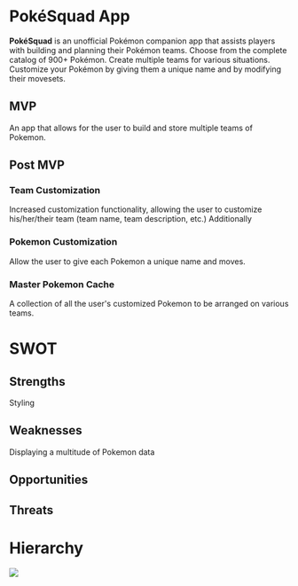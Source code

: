 # PokéSquad App

<b>PokéSquad</b> is an unofficial Pokémon companion app that assists players with building and planning their Pokémon teams. Choose from the complete catalog of 900+ Pokémon. Create multiple teams for various situations. Customize your Pokémon by giving them a unique name and by modifying their movesets.

## MVP

An app that allows for the user to build and store multiple teams of Pokemon.

## Post MVP

### Team Customization

Increased customization functionality, allowing the user to customize his/her/their team (team name, team description, etc.) Additionally

### Pokemon Customization

Allow the user to give each Pokemon a unique name and moves.

### Master Pokemon Cache

A collection of all the user's customized Pokemon to be arranged on various teams.

# SWOT

## Strengths

Styling

## Weaknesses

Displaying a multitude of Pokemon data

## Opportunities

## Threats

# Hierarchy

<img src='./assets/images/component-hierarchy-01.jpg'>

